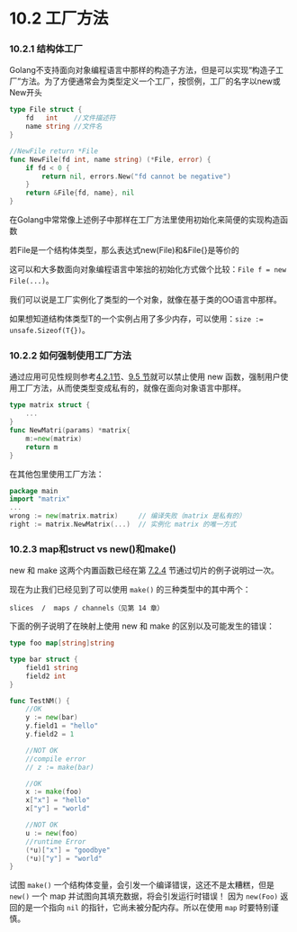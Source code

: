 # 10.2 工厂方法

### 10.2.1 结构体工厂

Golang不支持面向对象编程语言中那样的构造子方法，但是可以实现“构造子工厂”方法。为了方便通常会为类型定义一个工厂，按惯例，工厂的名字以new或New开头

```go
type File struct {
	fd   int    //文件描述符
	name string //文件名
}

//NewFile return *File
func NewFile(fd int, name string) (*File, error) {
	if fd < 0 {
		return nil, errors.New("fd cannot be negative")
	}
	return &File{fd, name}, nil
}

```

在Golang中常常像上述例子中那样在工厂方法里使用初始化来简便的实现构造函数

若File是一个结构体类型，那么表达式new(File)和&File{}是等价的

这可以和大多数面向对象编程语言中笨拙的初始化方式做个比较：`File f = new File(...)`。

我们可以说是工厂实例化了类型的一个对象，就像在基于类的OO语言中那样。

如果想知道结构体类型T的一个实例占用了多少内存，可以使用：`size := unsafe.Sizeof(T{})`。

### 10.2.2 如何强制使用工厂方法

通过应用可见性规则参考[4.2.1节](04.2.md)、[9.5 节](09.5.md)就可以禁止使用 new 函数，强制用户使用工厂方法，从而使类型变成私有的，就像在面向对象语言中那样。

```go
type matrix struct {
    ...
}
func NewMatri(params) *matrix{
    m:=new(matrix)
    return m
}
```

在其他包里使用工厂方法：

```go
package main
import "matrix"
...
wrong := new(matrix.matrix)     // 编译失败（matrix 是私有的）
right := matrix.NewMatrix(...)  // 实例化 matrix 的唯一方式
```

### 10.2.3 map和struct vs new()和make()

new 和 make 这两个内置函数已经在第 [7.2.4](07.2.md) 节通过切片的例子说明过一次。

现在为止我们已经见到了可以使用 `make()` 的三种类型中的其中两个：

    slices  /  maps / channels（见第 14 章）

下面的例子说明了在映射上使用 new 和 make 的区别以及可能发生的错误：

```go
type foo map[string]string

type bar struct {
	field1 string
	field2 int
}

func TestNM() {
	//OK
	y := new(bar)
	y.field1 = "hello"
	y.field2 = 1

	//NOT OK
	//compile error
	// z := make(bar)

	//OK
	x := make(foo)
	x["x"] = "hello"
	x["y"] = "world"

	//NOT OK
	u := new(foo)
	//runtime Error
	(*u)["x"] = "goodbye"
	(*u)["y"] = "world"
}

```

试图 `make()` 一个结构体变量，会引发一个编译错误，这还不是太糟糕，但是 `new()` 一个 map 并试图向其填充数据，将会引发运行时错误！ 因为 `new(Foo)` 返回的是一个指向 `nil` 的指针，它尚未被分配内存。所以在使用 `map` 时要特别谨慎。